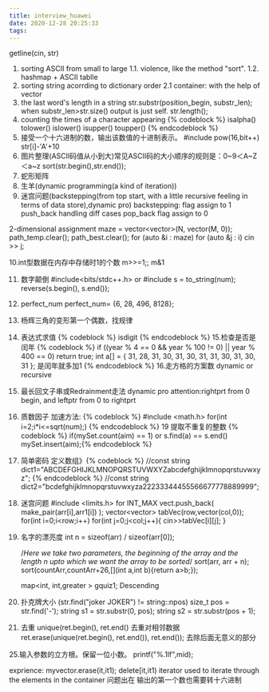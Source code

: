 ```yaml
---
title: interview_huawei
date: 2020-12-28 20:25:33
tags:
---
```


getline(cin, str)
1. sorting ASCII from small to large 
   1.1. violence, like the method "sort".
   1.2. hashmap + ASCII tablle
2. sorting string acorrding to dictionary order
   2.1 container: with the help of vector
3. the last word's length in a string 
   str.substr(position_begin, substr_len); when substr_len>str.size() output is just self.
   str.length();
4. counting the times of a character appearing
    {% codeblock %} isalpha()  tolower() islower() isupper() toupper() {% endcodeblock %}
5. 接受一个十六进制的数，输出该数值的十进制表示。
    #include<cmath>
    pow(16,bit++)
    str[i]-'A'+10
6. 图片整理(ASCII码值从小到大)常见ASCII码的大小顺序的规则是：0~9＜A~Z＜a~z
  sort(str.begin(),str.end());
7. 	蛇形矩阵
8. 生羊(dynamic programming(a kind of iteration))
9. 迷宫问题(backstepping(from top start, with a little recursive feeling in terms of data store),dynamic pro)
  backstepping:
      flag assign to 1
      push_back
      handling diff cases
      pop_back
      flag assign to 0

  2-dimensional assignment
       maze = vector<vector<int>>(N, vector<int>(M, 0));
       path_temp.clear();
       path_best.clear();
       for (auto &i : maze)
           for (auto &j : i)
               cin >> j;   

10.int型数据在内存中存储时1的个数
    m>>=1;; m&1

11. 数字颠倒
    #include<bits/stdc++.h> or #include<algorithm>
    s = to_string(num);
    reverse(s.begin(), s.end());

12. perfect_num 
   perfect_num= {6, 28, 496, 8128};

13. 杨辉三角的变形第一个偶数，找规律
14. 表达式求值
     {% codeblock %} isdigit {% endcodeblock %}
15.检查是否是闰年
   	{% codeblock %} if ((year % 4 == 0 && year % 100 != 0) || year % 400 == 0)
		return true;
    int a[] = { 31, 28, 31, 30, 31, 30, 31, 31, 30, 31, 30, 31 };
    是闰年就多加1 {% endcodeblock %}
16.走方格的方案数
   dynamic or recursive

17. 最长回文子串或Redrainment走法
    dynamic pro
    attention:rightprt from 0 begin, and leftptr from 0 to rightprt
18.  质数因子
    加速方法: 	{% codeblock %} #include <math.h>     for(int i=2;i*i<=sqrt(num);) 
    {% endcodeblock %}
19  提取不重复的整数
    {% codeblock %}  if(mySet.count(aim) == 1) or s.find(a) == s.end()
      mySet.insert(aim);{% endcodeblock %}
20.  简单密码
     定义数组》{% codeblock %} //const string dict1="ABCDEFGHIJKLMNOPQRSTUVWXYZabcdefghijklmnopqrstuvwxyz";  {% endcodeblock %}
             //const string dict2="bcdefghijklmnopqrstuvwxyza22233344455566677778889999";
21. 迷宫问题
    #include <limits.h>  for INT_MAX
    vect.push_back( make_pair(arr[i],arr1[i]) );
    vector<vector<int>> tabVec(row,vector<int>(col,0));
        for(int i=0;i<row;i++)
            for(int j=0;j<col;j++){
                cin>>tabVec[i][j];
            }
22. 名字的漂亮度
    int n = sizeof(arr) / sizeof(arr[0]);
 
    /*Here we take two parameters, the beginning of the
    array and the length n upto which we want the array to
    be sorted*/
    sort(arr, arr + n);
    sort(countArr,countArr+26,[](int a,int b){return a>b;});

    map<int, int,greater <int>> gquiz1; Descending

23.  扑克牌大小
        (str.find("joker JOKER") != string::npos)
        size_t pos = str.find('-');
        string s1 = str.substr(0, pos);
        string s2 = str.substr(pos + 1);
24. 去重
    unique(ret.begin(), ret.end() 去重对相邻数据
    ret.erase(unique(ret.begin(), ret.end()), ret.end()); 去除后面无意义的部分

25.输入参数的立方根。保留一位小数。        printf("%.1lf",mid);

exprience:
    myvector.erase(it,it1); delete[it,it1)
    iterator used to iterate through the elements in the container
    问题出在 输出的第一个数也需要转十六进制

